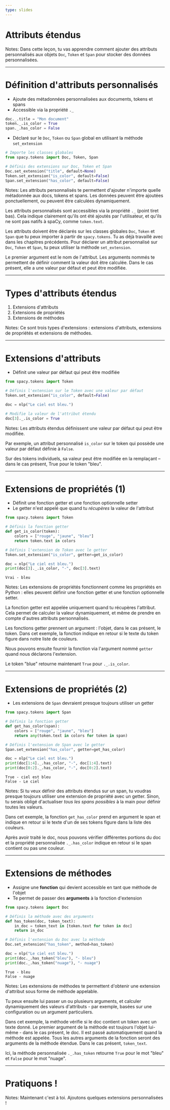 ```yaml
---
type: slides
---
```


# Attributs étendus

Notes: Dans cette leçon, tu vas apprendre comment ajouter des attributs
personnalisés aux objets `Doc`, `Token` et `Span` pour stocker des données
personnalisées.

---

# Définition d'attributs personnalisés

- Ajoute des métadonnées personnalisées aux documents, tokens et spans
- Accessible via la propriété `._`

```python
doc._.title = "Mon document"
token._.is_color = True
span._.has_color = False
```

- Déclaré sur le `Doc`, `Token` ou `Span` global en utilisant la méthode
  `set_extension`

```python
# Importe les classes globales
from spacy.tokens import Doc, Token, Span

# Définis des extensions sur Doc, Token et Span
Doc.set_extension("title", default=None)
Token.set_extension("is_color", default=False)
Span.set_extension("has_color", default=False)
```

Notes: Les attributs personnalisés te permettent d'ajouter n'importe quelle
métadonnée aux docs, tokens et spans. Les données peuvent être ajoutées
ponctuellement, ou peuvent être calculées dynamiquement.

Les attributs personnalisés sont accessibles via la propriété `._` (point tiret
bas). Cela indique clairement qu'ils ont été ajoutés par l'utilisateur, et
qu'ils ne sont pas natifs à spaCy, comme `token.text`.

Les attributs doivent être déclarés sur les classes globales `Doc`, `Token` et
`Span` que tu peux importer à partir de `spacy.tokens`. Tu as déjà travaillé
avec dans les chapitres précédents. Pour déclarer un attribut personnalisé sur
`Doc`, `Token` et `Span`, tu peux utiliser la méthode `set_extension`.

Le premier argument est le nom de l'attribut. Les arguments nommés te permettent
de définir comment la valeur doit être calculée. Dans le cas présent, elle a une
valeur par défaut et peut être modifiée.

---

# Types d'attributs étendus

1. Extensions d'attributs
2. Extensions de propriétés
3. Extensions de méthodes

Notes: Ce sont trois types d'extensions : extensions d'attributs, extensions de
propriétés et extensions de méthodes.

---

# Extensions d'attributs

- Définit une valeur par défaut qui peut être modifiée

```python
from spacy.tokens import Token

# Définis l'extension sur le Token avec une valeur par défaut
Token.set_extension("is_color", default=False)

doc = nlp("Le ciel est bleu.")

# Modifie la valeur de l'attribut étendu
doc[3]._.is_color = True
```

Notes: Les attributs étendus définissent une valeur par défaut qui peut être
modifiée.

Par exemple, un attribut personnalisé `is_color` sur le token qui possède une
valeur par défaut définie à `False`.

Sur des tokens individuels, sa valeur peut être modifiée en la remplaçant – dans
le cas présent, True pour le token "bleu".

---

# Extensions de propriétés (1)

- Définit une fonction getter et une fonction optionnelle setter
- Le getter n'est appelé que quand tu _récupères_ la valeur de l'attribut

```python
from spacy.tokens import Token

# Définis la fonction getter
def get_is_color(token):
    colors = ["rouge", "jaune", "bleu"]
    return token.text in colors

# Définis l'extension de Token avec le getter
Token.set_extension("is_color", getter=get_is_color)

doc = nlp("Le ciel est bleu.")
print(doc[3]._.is_color, "-", doc[3].text)
```

```out
Vrai - bleu
```

Notes: Les extensions de propriétés fonctionnent comme les propriétés en Python
: elles peuvent définir une fonction getter et une fonction optionnelle setter.

La fonction getter est appelée uniquement quand tu récupères l'attribut. Cela
permet de calculer la valeur dynamiquement, et même de prendre en compte
d'autres attributs personnalisés.

Les fonctions getter prennent un argument : l'objet, dans le cas présent, le
token. Dans cet exemple, la fonction indique en retour si le texte du token
figure dans notre liste de couleurs.

Nous pouvons ensuite fournir la fonction via l'argument nommé `getter` quand
nous déclarons l'extension.

Le token "blue" retourne maintenant `True` pour `._.is_color`.

---

# Extensions de propriétés (2)

- Les extensions de `Span` devraient presque toujours utiliser un getter

```python
from spacy.tokens import Span

# Définis la fonction getter
def get_has_color(span):
    colors = ["rouge", "jaune", "bleu"]
    return any(token.text in colors for token in span)

# Définis l'extension de Span avec le getter
Span.set_extension("has_color", getter=get_has_color)

doc = nlp("Le ciel est bleu.")
print(doc[1:4]._.has_color, "-", doc[1:4].text)
print(doc[0:2]._.has_color, "-", doc[0:2].text)
```

```out
True - ciel est bleu
False - Le ciel
```

Notes: Si tu veux définir des attributs étendus sur un span, tu voudras presque
toujours utiliser une extension de propriété avec un getter. Sinon, tu serais
obligé d'actualiser _tous les spans possibles_ à la main pour définir toutes les
valeurs.

Dans cet exemple, la fonction `get_has_color` prend en argument le span et
indique en retour si le texte d'un de ses tokens figure dans la liste des
couleurs.

Après avoir traité le doc, nous pouvons vérifier différentes portions du doc et
la propriété personnalisée `._.has_color` indique en retour si le span contient
ou pas une couleur.

---

# Extensions de méthodes

- Assigne une **fonction** qui devient accessible en tant que méthode de l'objet
- Te permet de passer des **arguments** à la fonction d'extension

```python
from spacy.tokens import Doc

# Définis la méthode avec des arguments
def has_token(doc, token_text):
    in_doc = token_text in [token.text for token in doc]
    return in_doc

# Définis l'extension du Doc avec la méthode
Doc.set_extension("has_token", method=has_token)

doc = nlp("Le ciel est bleu.")
print(doc._.has_token("bleu"), "- bleu")
print(doc._.has_token("nuage"), "- nuage")
```

```out
True - bleu
False - nuage
```

Notes: Les extensions de méthodes te permettent d'obtenir une extension
d'attribut sous forme de méthode appelable.

Tu peux ensuite lui passer un ou plusieurs arguments, et calculer dynamiquement
des valeurs d'attributs - par exemple, basées sur une configuration ou un
argument particuliers.

Dans cet exemple, la méthode vérifie si le doc contient un token avec un texte
donné. Le premier argument de la méthode est toujours l'objet lui-même - dans le
cas présent, le doc. Il est passé automatiquement quand la méthode est appelée.
Tous les autres arguments de la fonction seront des arguments de la méthode
étendue. Dans le cas présent, `token_text`.

Ici, la méthode personnalisée `._.has_token` retourne `True` pour le mot "bleu"
et `False` pour le mot "nuage".

---

# Pratiquons !

Notes: Maintenant c'est à toi. Ajoutons quelques extensions personnalisées !
